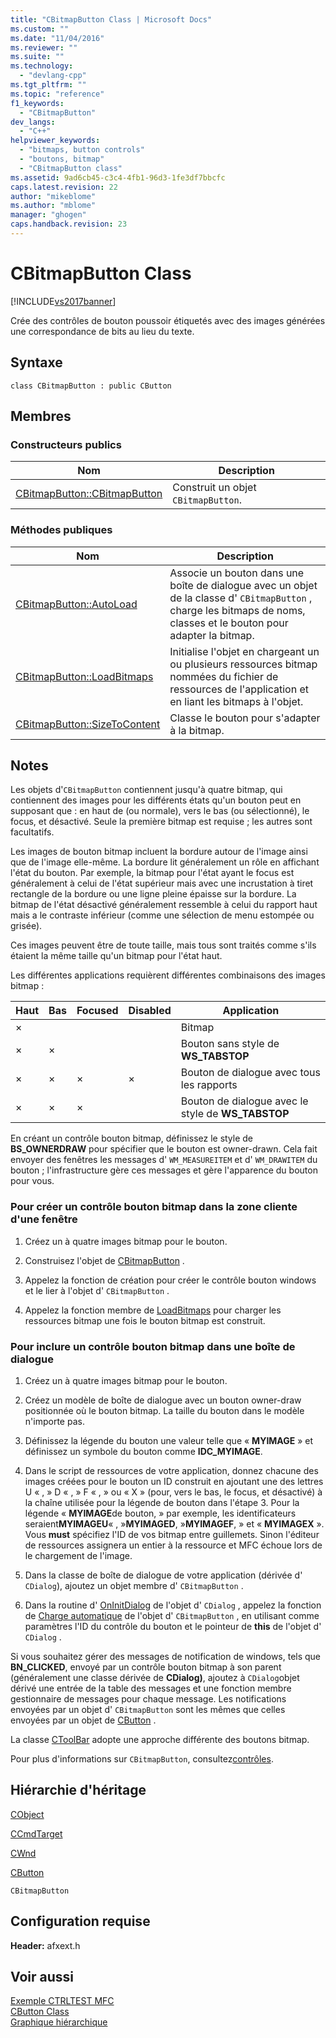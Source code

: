 ```yaml
---
title: "CBitmapButton Class | Microsoft Docs"
ms.custom: ""
ms.date: "11/04/2016"
ms.reviewer: ""
ms.suite: ""
ms.technology: 
  - "devlang-cpp"
ms.tgt_pltfrm: ""
ms.topic: "reference"
f1_keywords: 
  - "CBitmapButton"
dev_langs: 
  - "C++"
helpviewer_keywords: 
  - "bitmaps, button controls"
  - "boutons, bitmap"
  - "CBitmapButton class"
ms.assetid: 9ad6cb45-c3c4-4fb1-96d3-1fe3df7bbcfc
caps.latest.revision: 22
author: "mikeblome"
ms.author: "mblome"
manager: "ghogen"
caps.handback.revision: 23
---
```

# CBitmapButton Class
[!INCLUDE[vs2017banner](../../assembler/inline/includes/vs2017banner.md)]

Crée des contrôles de bouton poussoir étiquetés avec des images générées une correspondance de bits au lieu du texte.  
  
## Syntaxe  
  
```  
class CBitmapButton : public CButton  
```  
  
## Membres  
  
### Constructeurs publics  
  
|Nom|Description|  
|---------|-----------------|  
|[CBitmapButton::CBitmapButton](../Topic/CBitmapButton::CBitmapButton.md)|Construit un objet `CBitmapButton`.|  
  
### Méthodes publiques  
  
|Nom|Description|  
|---------|-----------------|  
|[CBitmapButton::AutoLoad](../Topic/CBitmapButton::AutoLoad.md)|Associe un bouton dans une boîte de dialogue avec un objet de la classe d' `CBitmapButton` , charge les bitmaps de noms, classes et le bouton pour adapter la bitmap.|  
|[CBitmapButton::LoadBitmaps](../Topic/CBitmapButton::LoadBitmaps.md)|Initialise l'objet en chargeant un ou plusieurs ressources bitmap nommées du fichier de ressources de l'application et en liant les bitmaps à l'objet.|  
|[CBitmapButton::SizeToContent](../Topic/CBitmapButton::SizeToContent.md)|Classe le bouton pour s'adapter à la bitmap.|  
  
## Notes  
 Les objets d'`CBitmapButton` contiennent jusqu'à quatre bitmap, qui contiennent des images pour les différents états qu'un bouton peut en supposant que : en haut de \(ou normale\), vers le bas \(ou sélectionné\), le focus, et désactivé.  Seule la première bitmap est requise ; les autres sont facultatifs.  
  
 Les images de bouton bitmap incluent la bordure autour de l'image ainsi que de l'image elle\-même.  La bordure lit généralement un rôle en affichant l'état du bouton.  Par exemple, la bitmap pour l'état ayant le focus est généralement à celui de l'état supérieur mais avec une incrustation à tiret rectangle de la bordure ou une ligne pleine épaisse sur la bordure.  La bitmap de l'état désactivé généralement ressemble à celui du rapport haut mais a le contraste inférieur \(comme une sélection de menu estompée ou grisée\).  
  
 Ces images peuvent être de toute taille, mais tous sont traités comme s'ils étaient la même taille qu'un bitmap pour l'état haut.  
  
 Les différentes applications requièrent différentes combinaisons des images bitmap :  
  
|Haut|Bas|Focused|Disabled|Application|  
|----------|---------|-------------|--------------|-----------------|  
|×||||Bitmap|  
|×|×|||Bouton sans style de **WS\_TABSTOP**|  
|×|×|×|×|Bouton de dialogue avec tous les rapports|  
|×|×|×||Bouton de dialogue avec le style de **WS\_TABSTOP**|  
  
 En créant un contrôle bouton bitmap, définissez le style de **BS\_OWNERDRAW** pour spécifier que le bouton est owner\-drawn.  Cela fait envoyer des fenêtres les messages d' `WM_MEASUREITEM` et d' `WM_DRAWITEM` du bouton ; l'infrastructure gère ces messages et gère l'apparence du bouton pour vous.  
  
### Pour créer un contrôle bouton bitmap dans la zone cliente d'une fenêtre  
  
1.  Créez un à quatre images bitmap pour le bouton.  
  
2.  Construisez l'objet de [CBitmapButton](../Topic/CBitmapButton::CBitmapButton.md) .  
  
3.  Appelez la fonction de création pour créer le contrôle bouton windows et le lier à l'objet d' `CBitmapButton` .  
  
4.  Appelez la fonction membre de [LoadBitmaps](../Topic/CBitmapButton::LoadBitmaps.md) pour charger les ressources bitmap une fois le bouton bitmap est construit.  
  
### Pour inclure un contrôle bouton bitmap dans une boîte de dialogue  
  
1.  Créez un à quatre images bitmap pour le bouton.  
  
2.  Créez un modèle de boîte de dialogue avec un bouton owner\-draw positionnée où le bouton bitmap.  La taille du bouton dans le modèle n'importe pas.  
  
3.  Définissez la légende du bouton une valeur telle que « **MYIMAGE** » et définissez un symbole du bouton comme **IDC\_MYIMAGE**.  
  
4.  Dans le script de ressources de votre application, donnez chacune des images créées pour le bouton un ID construit en ajoutant une des lettres U « , » D « , » F « , » ou « X » \(pour, vers le bas, le focus, et désactivé\) à la chaîne utilisée pour la légende de bouton dans l'étape 3.  Pour la légende « **MYIMAGE**de bouton, » par exemple, les identificateurs seraient**MYIMAGEU**« , »**MYIMAGED**, »**MYIMAGEF**, » et « **MYIMAGEX** ». Vous **must** spécifiez l'ID de vos bitmap entre guillemets.  Sinon l'éditeur de ressources assignera un entier à la ressource et MFC échoue lors de le chargement de l'image.  
  
5.  Dans la classe de boîte de dialogue de votre application \(dérivée d' `CDialog`\), ajoutez un objet membre d' `CBitmapButton` .  
  
6.  Dans la routine d' [OnInitDialog](../Topic/CDialog::OnInitDialog.md) de l'objet d' `CDialog` , appelez la fonction de [Charge automatique](../Topic/CBitmapButton::AutoLoad.md) de l'objet d' `CBitmapButton` , en utilisant comme paramètres l'ID du contrôle du bouton et le pointeur de **this** de l'objet d' `CDialog` .  
  
 Si vous souhaitez gérer des messages de notification de windows, tels que **BN\_CLICKED**, envoyé par un contrôle bouton bitmap à son parent \(généralement une classe dérivée de **CDialog\)**, ajoutez à `CDialog`objet dérivé une entrée de la table des messages et une fonction membre gestionnaire de messages pour chaque message.  Les notifications envoyées par un objet d' `CBitmapButton` sont les mêmes que celles envoyées par un objet de [CButton](../../mfc/reference/cbutton-class.md) .  
  
 La classe [CToolBar](../../mfc/reference/ctoolbar-class.md) adopte une approche différente des boutons bitmap.  
  
 Pour plus d'informations sur `CBitmapButton`, consultez[contrôles](../../mfc/controls-mfc.md).  
  
## Hiérarchie d'héritage  
 [CObject](../../mfc/reference/cobject-class.md)  
  
 [CCmdTarget](../../mfc/reference/ccmdtarget-class.md)  
  
 [CWnd](../../mfc/reference/cwnd-class.md)  
  
 [CButton](../../mfc/reference/cbutton-class.md)  
  
 `CBitmapButton`  
  
## Configuration requise  
 **Header:** afxext.h  
  
## Voir aussi  
 [Exemple CTRLTEST MFC](../../top/visual-cpp-samples.md)   
 [CButton Class](../../mfc/reference/cbutton-class.md)   
 [Graphique hiérarchique](../../mfc/hierarchy-chart.md)